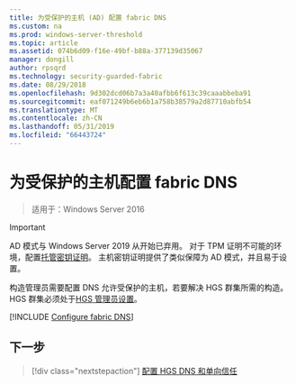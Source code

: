```yaml
---
title: 为受保护的主机 (AD) 配置 fabric DNS
ms.custom: na
ms.prod: windows-server-threshold
ms.topic: article
ms.assetid: 074b6d09-f16e-49bf-b88a-377139d35067
manager: dongill
author: rpsqrd
ms.technology: security-guarded-fabric
ms.date: 08/29/2018
ms.openlocfilehash: 9d302dcd06b7a3a40afbb6f613c39caaabbeba91
ms.sourcegitcommit: eaf071249b6eb6b1a758b38579a2d87710abfb54
ms.translationtype: MT
ms.contentlocale: zh-CN
ms.lasthandoff: 05/31/2019
ms.locfileid: "66443724"
---
```

# <a name="configure-the-fabric-dns-for-guarded-hosts"></a>为受保护的主机配置 fabric DNS

>适用于：Windows Server 2016


>[!IMPORTANT]
>AD 模式与 Windows Server 2019 从开始已弃用。 对于 TPM 证明不可能的环境，配置[托管密钥证明](guarded-fabric-initialize-hgs-key-mode.md)。 主机密钥证明提供了类似保障为 AD 模式，并且易于设置。 

构造管理员需要配置 DNS 允许受保护的主机，若要解决 HGS 群集所需的构造。 HGS 群集必须处于[HGS 管理员设置](/WindowsServerDocs/virtualization/guarded-fabric-shielded-vm/guarded-fabric-setting-up-the-host-guardian-service-hgs.md)。



[!INCLUDE [Configure fabric DNS](../../../includes/guarded-fabric-configure-fabric-dns.md)] 


## <a name="next-step"></a>下一步

> [!div class="nextstepaction"]
> [配置 HGS DNS 和单向信任](guarded-fabric-configure-dns-forwarding-and-trust.md)
